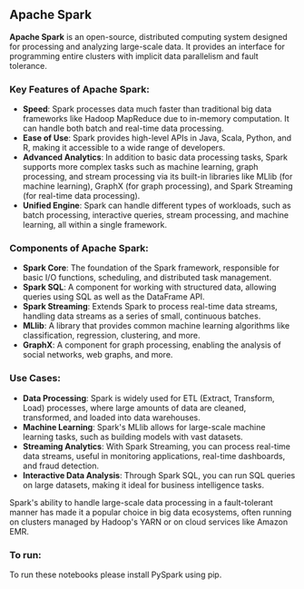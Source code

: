 ## Apache Spark

**Apache Spark** is an open-source, distributed computing system designed for processing and analyzing large-scale data. It provides an interface for programming entire clusters with implicit data parallelism and fault tolerance.

### Key Features of Apache Spark:
- **Speed**: Spark processes data much faster than traditional big data frameworks like Hadoop MapReduce due to in-memory computation. It can handle both batch and real-time data processing.
- **Ease of Use**: Spark provides high-level APIs in Java, Scala, Python, and R, making it accessible to a wide range of developers.
- **Advanced Analytics**: In addition to basic data processing tasks, Spark supports more complex tasks such as machine learning, graph processing, and stream processing via its built-in libraries like MLlib (for machine learning), GraphX (for graph processing), and Spark Streaming (for real-time data processing).
- **Unified Engine**: Spark can handle different types of workloads, such as batch processing, interactive queries, stream processing, and machine learning, all within a single framework.

### Components of Apache Spark:
- **Spark Core**: The foundation of the Spark framework, responsible for basic I/O functions, scheduling, and distributed task management.
- **Spark SQL**: A component for working with structured data, allowing queries using SQL as well as the DataFrame API.
- **Spark Streaming**: Extends Spark to process real-time data streams, handling data streams as a series of small, continuous batches.
- **MLlib**: A library that provides common machine learning algorithms like classification, regression, clustering, and more.
- **GraphX**: A component for graph processing, enabling the analysis of social networks, web graphs, and more.

### Use Cases:
- **Data Processing**: Spark is widely used for ETL (Extract, Transform, Load) processes, where large amounts of data are cleaned, transformed, and loaded into data warehouses.
- **Machine Learning**: Spark's MLlib allows for large-scale machine learning tasks, such as building models with vast datasets.
- **Streaming Analytics**: With Spark Streaming, you can process real-time data streams, useful in monitoring applications, real-time dashboards, and fraud detection.
- **Interactive Data Analysis**: Through Spark SQL, you can run SQL queries on large datasets, making it ideal for business intelligence tasks.

Spark's ability to handle large-scale data processing in a fault-tolerant manner has made it a popular choice in big data ecosystems, often running on clusters managed by Hadoop's YARN or on cloud services like Amazon EMR.

### To run:
To run these notebooks please install PySpark using pip.